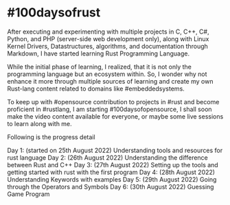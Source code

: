 # #100daysofrust

After executing and experimenting with multiple projects in C, C++, C#, Python, and PHP (server-side web development only), along with Linux Kernel Drivers, Datastructures, algorithms, and documentation through Markdown, I have started learning Rust Programming Language.

While the initial phase of learning, I realized, that it is not only the programming language but an ecosystem within. So, I wonder why not enhance it more through multiple sources of learning and create my own Rust-lang content related to domains like #embeddedsystems.

To keep up with #opensource contribution to projects in #rust and become proficient in #rustlang, I am starting #100daysofopensource, I shall soon make the video content available for everyone, or maybe some live sessions to learn along with me.

Following is the progress detail

Day 1: (started on 25th August 2022) Understanding tools and resources for rust language
Day 2: (26th August 2022) Understanding the difference between Rust and C++
Day 3: (27th August 2022) Setting up the tools and getting started with rust with the first program
Day 4: (28th August 2022) Understanding Keywords with examples
Day 5: (29th August 2022) Going through the Operators and Symbols
Day 6: (30th August 2022) Guessing Game Program
